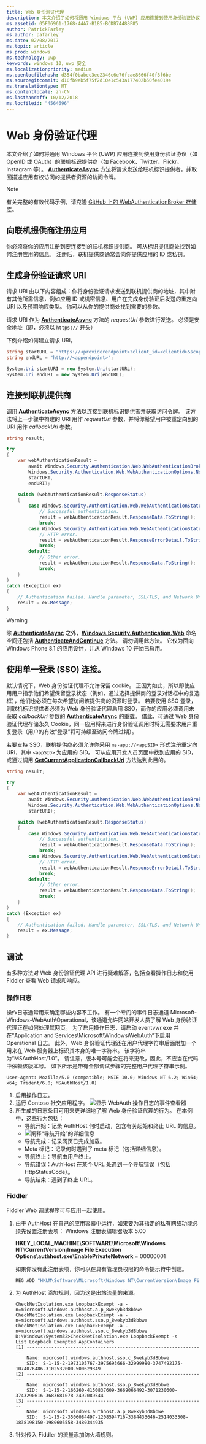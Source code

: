 ```yaml
---
title: Web 身份验证代理
description: 本文介绍了如何将通用 Windows 平台 (UWP) 应用连接到使用身份验证协议（如 OpenID 或 OAuth）的联机标识提供商（如 Facebook、Twitter、Flickr、Instagram 等）。
ms.assetid: 05F06961-1768-44A7-B185-BCDB74488F85
author: PatrickFarley
ms.author: pafarley
ms.date: 02/08/2017
ms.topic: article
ms.prod: windows
ms.technology: uwp
keywords: windows 10，uwp 安全
ms.localizationpriority: medium
ms.openlocfilehash: d354f0babec3ec2346c6e76fcae8666f40f3f6be
ms.sourcegitcommit: d10fb9eb5f75f2d10e1c543a177402b50fe4019e
ms.translationtype: MT
ms.contentlocale: zh-CN
ms.lasthandoff: 10/12/2018
ms.locfileid: "4564696"
---
```

# <a name="web-authentication-broker"></a>Web 身份验证代理




本文介绍了如何将通用 Windows 平台 (UWP) 应用连接到使用身份验证协议（如 OpenID 或 OAuth）的联机标识提供商（如 Facebook、Twitter、Flickr、Instagram 等）。 [**AuthenticateAsync**](https://msdn.microsoft.com/library/windows/apps/br212066) 方法将请求发送给联机标识提供者，并取回描述应用有权访问的提供者资源的访问令牌。

>[!NOTE]
>有关完整的有效代码示例，请克隆 [GitHub 上的 WebAuthenticationBroker 存储库](http://go.microsoft.com/fwlink/p/?LinkId=620622)。

 

## <a name="register-your-app-with-your-online-provider"></a>向联机提供商注册应用


你必须将你的应用注册到要连接到的联机标识提供商。 可从标识提供商处找到如何注册应用的信息。 注册后，联机提供商通常会向你提供应用的 ID 或私钥。

## <a name="build-the-authentication-request-uri"></a>生成身份验证请求 URI


请求 URI 由以下内容组成：你将身份验证请求发送到联机提供商的地址，其中附有其他所需信息，例如应用 ID 或机密信息、用户在完成身份验证后发送的重定向 URI 以及预期响应类型。 你可以从你的提供商处找到需要的参数。

请求 URI 作为 [**AuthenticateAsync**](https://msdn.microsoft.com/library/windows/apps/br212066) 方法的 *requestUri* 参数进行发送。 必须是安全地址（即，必须以 `https://` 开头）

下例介绍如何建立请求 URI。

```cs
string startURL = "https://<providerendpoint>?client_id=<clientid>&scope=<scopes>&response_type=token";
string endURL = "http://<appendpoint>";

System.Uri startURI = new System.Uri(startURL);
System.Uri endURI = new System.Uri(endURL);
```

## <a name="connect-to-the-online-provider"></a>连接到联机提供商


调用 [**AuthenticateAsync**](https://msdn.microsoft.com/library/windows/apps/br212066) 方法以连接到联机标识提供者并获取访问令牌。 该方法将上一步骤中构建的 URI 用作 *requestUri* 参数，并将你希望用户被重定向到的 URI 用作 *callbackUri* 参数。

```cs
string result;

try
{
    var webAuthenticationResult = 
        await Windows.Security.Authentication.Web.WebAuthenticationBroker.AuthenticateAsync( 
        Windows.Security.Authentication.Web.WebAuthenticationOptions.None, 
        startURI, 
        endURI);

    switch (webAuthenticationResult.ResponseStatus)
    {
        case Windows.Security.Authentication.Web.WebAuthenticationStatus.Success:
            // Successful authentication. 
            result = webAuthenticationResult.ResponseData.ToString(); 
            break;
        case Windows.Security.Authentication.Web.WebAuthenticationStatus.ErrorHttp:
            // HTTP error. 
            result = webAuthenticationResult.ResponseErrorDetail.ToString(); 
            break;
        default:
            // Other error.
            result = webAuthenticationResult.ResponseData.ToString(); 
            break;
    } 
}
catch (Exception ex)
{
    // Authentication failed. Handle parameter, SSL/TLS, and Network Unavailable errors here. 
    result = ex.Message;
}
```

>[!WARNING]
>除 [**AuthenticateAsync**](https://msdn.microsoft.com/library/windows/apps/br212066) 之外，[**Windows.Security.Authentication.Web**](https://msdn.microsoft.com/library/windows/apps/br227044) 命名空间还包括 [**AuthenticateAndContinue**](https://msdn.microsoft.com/library/windows/apps/dn632425) 方法。 请勿调用此方法。 它仅为面向 Windows Phone 8.1 的应用设计，并从 Windows 10 开始已启用。

## <a name="connecting-with-single-sign-on-sso"></a>使用单一登录 (SSO) 连接。


默认情况下，Web 身份验证代理不允许保留 cookie。 正因为如此，所以即使应用用户指示他们希望保留登录状态（例如，通过选择提供商的登录对话框中的复选框），他们也必须在每次希望访问该提供商的资源时登录。 若要使用 SSO 登录，则联机标识提供者必须为 Web 身份验证代理启用 SSO，而你的应用必须调用未获取 *callbackUri* 参数的 [**AuthenticateAsync**](https://msdn.microsoft.com/library/windows/apps/br212068) 的重载。 借此，可通过 Web 身份验证代理存储永久 Cookie，同一应用将来进行身份验证调用时将无需要求用户重复登录（用户的有效“登录”将可持续至访问令牌过期）。

若要支持 SSO，联机提供商必须允许你采用 `ms-app://<appSID>` 形式注册重定向 URI，其中 `<appSID>` 为应用的 SID。 可从应用开发人员页面中找到应用的 SID，或通过调用 [**GetCurrentApplicationCallbackUri**](https://msdn.microsoft.com/library/windows/apps/br212069) 方法达到此目的。

```cs
string result;

try
{
    var webAuthenticationResult = 
        await Windows.Security.Authentication.Web.WebAuthenticationBroker.AuthenticateAsync( 
        Windows.Security.Authentication.Web.WebAuthenticationOptions.None, 
        startURI);

    switch (webAuthenticationResult.ResponseStatus)
    {
        case Windows.Security.Authentication.Web.WebAuthenticationStatus.Success:
            // Successful authentication. 
            result = webAuthenticationResult.ResponseData.ToString(); 
            break;
        case Windows.Security.Authentication.Web.WebAuthenticationStatus.ErrorHttp:
            // HTTP error. 
            result = webAuthenticationResult.ResponseErrorDetail.ToString(); 
            break;
        default:
            // Other error.
            result = webAuthenticationResult.ResponseData.ToString(); 
            break;
    } 
}
catch (Exception ex)
{
    // Authentication failed. Handle parameter, SSL/TLS, and Network Unavailable errors here. 
    result = ex.Message;
}
```

## <a name="debugging"></a>调试


有多种方法对 Web 身份验证代理 API 进行疑难解答，包括查看操作日志和使用 Fiddler 查看 Web 请求和响应。

### <a name="operational-logs"></a>操作日志

操作日志通常用来确定哪些内容不工作。 有一个专门的事件日志通道 Microsoft-Windows-WebAuth\\Operational，该通道允许网站开发人员了解 Web 身份验证代理正在如何处理其网页。 为了启用操作日志，请启动 eventvwr.exe 并在“Application and Services\\Microsoft\\Windows\\WebAuth“下启用 Operational 日志。 此外，Web 身份验证代理还在用户代理字符串后面附加一个用来在 Web 服务器上标识其本身的唯一字符串。 该字符串为“MSAuthHost/1.0”。 请注意，版本号可能会在将来更改，因此，不应当在代码中依赖该版本号。 如下所示是带有全部调试步骤的完整用户代理字符串示例。

`User-Agent: Mozilla/5.0 (compatible; MSIE 10.0; Windows NT 6.2; Win64; x64; Trident/6.0; MSAuthHost/1.0)`

1.  启用操作日志。
2.  运行 Contoso 社交应用程序。 ![显示 WebAuth 操作日志的事件查看器](images/wab-event-viewer-1.png)
3.  所生成的日志条目可用来更详细地了解 Web 身份验证代理的行为。 在本例中，这些行为包括：
    -   导航开始：记录 AuthHost 何时启动，包含有关起始和终止 URL 的信息。
    -   ![阐释“导航开始”的详细信息](images/wab-event-viewer-2.png)
    -   导航完成：记录网页已完成加载。
    -   Meta 标记：记录何时遇到了 meta 标记（包括详细信息）。
    -   导航终止：导航由用户终止。
    -   导航错误：AuthHost 在某个 URL 处遇到一个导航错误（包括 HttpStatusCode）。
    -   导航结束：遇到了终止 URL。

### <a name="fiddler"></a>Fiddler

Fiddler Web 调试程序可与应用一起使用。

1.  由于 AuthHost 在自己的应用容器中运行，如果要为其指定的私有网络功能必须先设置注册表项： Windows 注册表编辑器版本 5.00

    **HKEY\_LOCAL\_MACHINE**\\**SOFTWARE**\\**Microsoft**\\**Windows NT**\\**CurrentVersion**\\**Image File Execution Options**\\**authhost.exe**\\**EnablePrivateNetwork** = 00000001

    如果你没有此注册表项，你可以在具有管理员权限的命令提示符中创建。

    ```cmd 
    REG ADD "HKLM\Software\Microsoft\Windows NT\CurrentVersion\Image File Execution Options\authhost.exe" /v EnablePrivateNetwork /t REG_DWORD /d 1 /f
    ```

2.  为 AuthHost 添加规则，因为这是出站流量的来源。
    ```syntax
    CheckNetIsolation.exe LoopbackExempt -a -n=microsoft.windows.authhost.a.p_8wekyb3d8bbwe
    CheckNetIsolation.exe LoopbackExempt -a -n=microsoft.windows.authhost.sso.p_8wekyb3d8bbwe
    CheckNetIsolation.exe LoopbackExempt -a -n=microsoft.windows.authhost.sso.c_8wekyb3d8bbwe
    D:\Windows\System32>CheckNetIsolation.exe LoopbackExempt -s
    List Loopback Exempted AppContainers
    [1] -----------------------------------------------------------------
        Name: microsoft.windows.authhost.sso.c_8wekyb3d8bbwe
        SID:  S-1-15-2-1973105767-3975693666-32999980-3747492175-1074076486-3102532000-500629349
    [2] -----------------------------------------------------------------
        Name: microsoft.windows.authhost.sso.p_8wekyb3d8bbwe
        SID:  S-1-15-2-166260-4150837609-3669066492-3071230600-3743290616-3683681078-2492089544
    [3] -----------------------------------------------------------------
        Name: microsoft.windows.authhost.a.p_8wekyb3d8bbwe
        SID:  S-1-15-2-3506084497-1208594716-3384433646-2514033508-1838198150-1980605558-3480344935
    ```

3.  针对传入 Fiddler 的流量添加防火墙规则。
